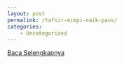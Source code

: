 ```yaml
---
layout: post
permalink: /tafsir-mimpi-naik-paus/
categories:
    - Uncategorized
---
```


[Baca Selengkapnya](/03)